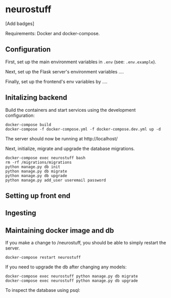 # neurostuff

[Add badges]

Requirements: Docker and docker-compose.

## Configuration
First, set up the main environment variables in `.env` (see: `.env.example`).

Next, set up the Flask server's environment variables ....

Finally, set up the frontend's env variables by ....

## Initalizing backend
Build the containers and start services using the development configuration:

    docker-compose build
    docker-compose -f docker-compose.yml -f docker-compose.dev.yml up -d

The server should now be running at http://localhost/

Next, initialize, migrate and upgrade the database migrations.

    docker-compose exec neurostuff bash
    rm -rf /migrations/migrations
    python manage.py db init
    python manage.py db migrate
    python manage.py db upgrade
    python manage.py add_user useremail password

## Setting up front end


## Ingesting

## Maintaining docker image and db
If you make a change to /neurostuff, you should be able to simply restart the server.

    docker-compose restart neurostuff

If you need to upgrade the db after changing any models:

    docker-compose exec neurostuff python manage.py db migrate
    docker-compose exec neurostuff python manage.py db upgrade

To inspect the database using psql:

